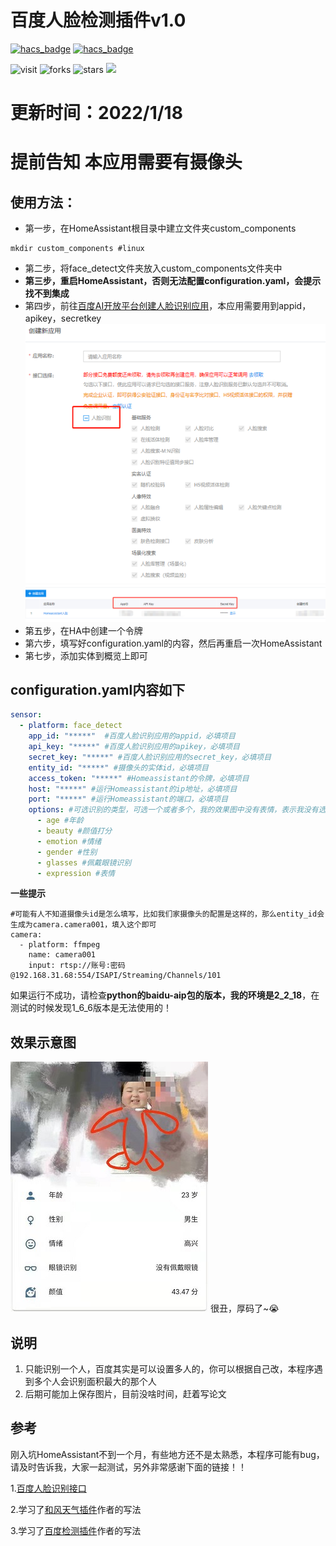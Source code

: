# 百度人脸检测插件v1.0
[![hacs_badge](https://img.shields.io/badge/Home-Assistant-%23049cdb)](https://www.home-assistant.io/)
[![hacs_badge](https://img.shields.io/badge/HACS-Custom-41BDF5.svg)](https://github.com/hacs/integration)

![visit](https://visitor-badge.glitch.me/badge?page_id=MrChanGG.ha_face_detect&left_text=visit)
![forks](https://img.shields.io/github/forks/MrChanGG/ha_face_detect)
![stars](https://img.shields.io/github/stars/MrChanGG/ha_face_detect)
![](https://img.shields.io/badge/license-MIT-blue.svg)
# 更新时间：2022/1/18


# 提前告知  本应用需要有摄像头

## 使用方法：

- 第一步，在HomeAssistant根目录中建立文件夹custom_components
```
mkdir custom_components #linux
```
- 第二步，将face_detect文件夹放入custom_components文件夹中 
- **第三步，重启HomeAssistant，否则无法配置configuration.yaml，会提示找不到集成**
- 第四步，前往[百度AI开放平台创建人脸识别应用](https://console.bce.baidu.com/ai/?fromai=1#/ai/face/overview/index)，本应用需要用到appid，apikey，secretkey
 ![百度AI](baidu1.png)
 ![百度AI](baidu2.png)
- 第五步，在HA中创建一个令牌
- 第六步，填写好configuration.yaml的内容，然后再重启一次HomeAssistant
- 第七步，添加实体到概览上即可

## configuration.yaml内容如下

``` yaml
sensor:
  - platform: face_detect
    app_id: "*****"  #百度人脸识别应用的appid，必填项目
    api_key: "*****" #百度人脸识别应用的apikey，必填项目
    secret_key: "*****" #百度人脸识别应用的secret_key，必填项目
    entity_id: "*****" #摄像头的实体id，必填项目
    access_token: "*****" #Homeassistant的令牌，必填项目
    host: "*****" #运行Homeassistant的ip地址，必填项目
    port: "*****" #运行Homeassistant的端口，必填项目
    options: #可选识别的类型，可选一个或者多个，我的效果图中没有表情，表示我没有选择这一项，选填项目
      - age #年龄
      - beauty #颜值打分
      - emotion #情绪
      - gender #性别
      - glasses #佩戴眼镜识别
      - expression #表情
```

**一些提示**

```
#可能有人不知道摄像头id是怎么填写，比如我们家摄像头的配置是这样的，那么entity_id会生成为camera.camera001，填入这个即可
camera:
  - platform: ffmpeg
    name: camera001
    input: rtsp://账号:密码@192.168.31.68:554/ISAPI/Streaming/Channels/101
```

如果运行不成功，请检查**python的baidu-aip包的版本，我的环境是2_2_18**，在测试的时候发现1_6_6版本是无法使用的！

## 效果示意图
![效果](example.jpg)
很丑，厚码了~😭
## 说明
1. 只能识别一个人，百度其实是可以设置多人的，你可以根据自己改，本程序遇到多个人会识别面积最大的那个人
2. 后期可能加上保存图片，目前没啥时间，赶着写论文

## 参考
刚入坑HomeAssistant不到一个月，有些地方还不是太熟悉，本程序可能有bug，请及时告诉我，大家一起测试，另外非常感谢下面的链接！！

1.[百度人脸识别接口](https://ai.baidu.com/ai-doc/FACE/ek37c1qiz)

2.学习了[和风天气插件](https://github.com/morestart/HeWeather)作者的写法

3.学习了[百度检测插件](https://github.com/Caffreyfans/baidu_face)作者的写法
